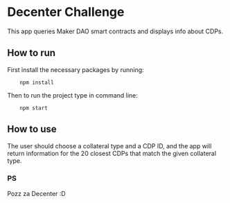 # Decenter Challenge

This app queries Maker DAO smart contracts and displays info about CDPs.

## How to run

First install the necessary packages by running:

```
    npm install
```

Then to run the project type in command line:

```
    npm start
```

## How to use

The user should choose a collateral type and a CDP ID, and the app will return information for the 20 closest CDPs that match the given collateral type.

### PS

Pozz za Decenter :D
